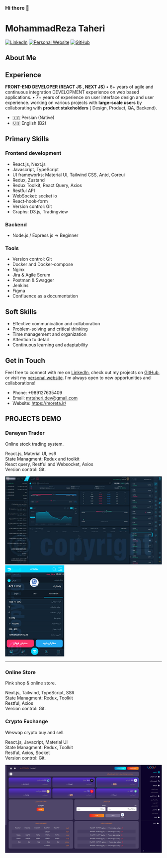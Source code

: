 ### Hi there 👋

# MohammadReza Taheri

[![LinkedIn](https://img.shields.io/badge/LinkedIn-MohammadRezaTaheri-blue)](https://www.linkedin.com/in/mohammadreza-taheri/)
[![Personal Website](https://img.shields.io/badge/Website-moreta.ir-brightgreen)](https://moreta.ir/)
[![GitHub](https://img.shields.io/github/followers/Mohammadreza-taherii?label=Follow&style=social)](https://github.com/Mohammadreza-taherii)

## About Me
## Experience
**FRONT-END DEVELOPER (REACT JS , NEXT JS)**
• 6+ years of agile and continuous integration DEVELOPMENT experience on web based applications.
• 7+ years of experience on user interface design and user experience.
working on various projects with **large-scale users** by collaborating with **product stakeholders** ( Design, Product, QA, Backend).
- 🇮🇷 Persian (Native)
- 🇺🇸 English (B2)

## Primary Skills

### Frontend development
- React.js, Next.js
- Javascript, TypeScript
- UI frameworks: Material UI, Tailwind CSS, Antd, Coreui
- Redux, Zustand
- Redux Toolkit, React Query, Axios
- Restful API
- WebSocket: socket io
- React-hook-form
- Version control: Git
- Graphs: D3.js, Tradingview

### Backend
- Node.js / Express js -> Beginner
  
### Tools
- Version control: Git
- Docker and Docker-compose
- Nginx
- Jira & Agile Scrum
- Postman & Swagger
- Jenkins
- Figma
- Confluence as a documentation

## Soft Skills

- Effective communication and collaboration
- Problem-solving and critical thinking
- Time management and organization
- Attention to detail
- Continuous learning and adaptability

## Get in Touch

Feel free to connect with me on [LinkedIn](https://www.linkedin.com/in/Mohammadrezataheri/), check out my projects on [GitHub](https://github.com/Mohammadrezataheri), or visit my [personal website](https://moreta.ir/). I'm always open to new opportunities and collaborations!

- Phone: +989127635409
- Email: mrtaheri.dev@gmail.com
- Website: https://moreta.ir/

## PROJECTS DEMO
### **Danayan Trader** 
Online stock trading system.

React.js, Material UI, es6 <br/>
State Managment: Redux and toolkit  <br/>
React query, Restful and Websocket, Axios  <br/>
Version control: Git.

<img src="/assets/image/danayantrader.jpg" width="640">
<img src="/assets/image/danayantrader-PWA.jpg" width="190">
<hr/>

### **Online Store** 
Pink shop & online store.

Next.js, Tailwind, TypeScript, SSR <br/>
State Managment: Redux, Toolkit  <br/>
Restful, Axios  <br/>
Version control: Git.

<!--
<img src="/assets/image/pink-1.png" width="640">
<img src="/assets/image/pink-2.png" width="640">
<hr/>

### **Online Store Admin Panel** 
Online store admin panel.

React.js, Core ui, es6 <br/>
State Managment: Redux  <br/>
Restful, Axios  <br/>
Version control: Git.

<img src="/assets/image/store-panel.png" width="640">
<hr/>
-->

### **Crypto Exchange** 
Weswap crypto buy and sell.

React.js, Javacript, Material UI <br/>
State Managment: Redux, Toolkit  <br/>
Restful, Axios, Socket  <br/>
Version control: Git.

<img src="/assets/image/crypto.png" width="640">
<!-- Let's build amazing web experiences together! 🚀 --!>

<!--
**MohammadReza-Taherii/MohammadReza-Taherii** is a ✨ _special_ ✨ repository because its `README.md` (this file) appears on your GitHub profile.

Here are some ideas to get you started:

- 🔭 I’m currently working on ...
- 🌱 I’m currently learning ...
- 👯 I’m looking to collaborate on ...
- 🤔 I’m looking for help with ...
- 💬 Ask me about ...
- 📫 How to reach me: ...
- 😄 Pronouns: ...
- ⚡ Fun fact: ...
-->
